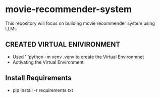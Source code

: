 # movie-recommender-system
This repository will focus on building movie recommender system using LLMs

## CREATED VIRTUAL ENIVIRONMENT
* Used '''python -m venv .venv to create the Virtual Environmnet
* Activating the Virtual Environment 

## Install Requirements
* pip install -r requirements.txt
